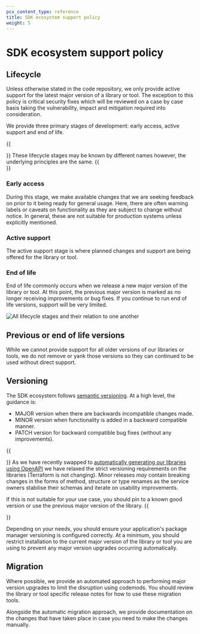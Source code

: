 ```yaml
---
pcx_content_type: reference
title: SDK ecosystem support policy
weight: 5
---
```


# SDK ecosystem support policy

## Lifecycle

Unless otherwise stated in the code repository, we only provide active support for the latest major version of a library or tool. The exception to this policy is critical security fixes which will be reviewed on a case by case basis taking the vulnerability, impact and mitigation required into consideration.

We provide three primary stages of development: early access, active support and end of life.

{{<Aside type="note">}}
These lifecycle stages may be known by different names however, the underlying principles are the same.
{{</Aside>}}

### Early access

During this stage, we make available changes that we are seeking feedback on prior to it being ready for general usage. Here, there are often warning labels or caveats on functionality as they are subject to change without notice. In general, these are not suitable for production systems unless explicitly mentioned.

### Active support

The active support stage is where planned changes and support are being offered for the library or tool.

### End of life

End of life commonly occurs when we release a new major version of the library or tool. At this point, the previous major version is marked as no longer receiving improvements or bug fixes. If you continue to run end of life versions, support will be very limited.

![All lifecycle stages and their relation to one another](/images/fundamentals/support-policy.png "All lifecycle stages and their relation to one another")

## Previous or end of life versions

While we cannot provide support for all older versions of our libraries or tools, we do not remove or yank those versions so they can continued to be used without direct support.

## Versioning

The SDK ecosystem follows [semantic versioning]. At a high level, the guidance is:

- MAJOR version when there are backwards incompatible changes made.
- MINOR version when functionality is added in a backward compatible manner.
- PATCH version for backward compatible bug fixes (without any improvements).

{{<Aside type="warning">}}
As we have recently swapped to [automatically generating our libraries using OpenAPI](https://blog.cloudflare.com/lessons-from-building-an-automated-sdk-pipeline) we have relaxed the strict versioning requirements on the libraries (Terraform is not changing). Minor releases _may_ contain breaking changes in the forms of method, structure or type renames as the service owners stabilise their schemas and iterate on usability improvements.

If this is not suitable for your use case, you should pin to a known good version or use the previous major version of the library.
{{</Aside>}}

Depending on your needs, you should ensure your application's package manager versioning is configured correctly. At a minimum, you should restrict installation to the current major version of the library or tool you are using to prevent any major version upgrades occurring automatically.

## Migration

Where possible, we provide an automated approach to performing major version upgrades to limit the disruption using codemods. You should review the library or tool specific release notes for how to use these migration tools.

Alongside the automatic migration approach, we provide documentation on the changes that have taken place in case you need to make the changes manually.

[semantic versioning]: https://semver.org/
